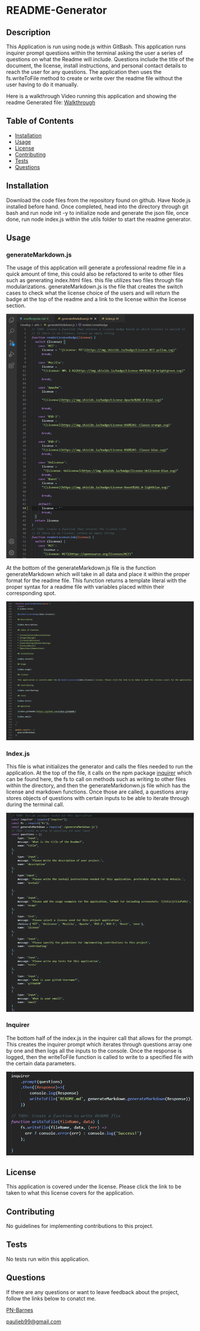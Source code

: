   # README-Generator

  ## Description 
  
  This Application is run using node.js within GitBash. This application runs inquirer prompt questions within the terminal asking the user a series of questions on what the Readme will include. Questions include the title of the document, the license, install instructions, and personal contact details to reach the user for any questions. The application then uses the fs.writeToFile method to create or write over the readme file without the user having to do it manually. 

  Here is a walkthrough Video running this application and showing the readme Generated file: [Walkthrough](https://youtu.be/EOkHzdRW_j4)

  ## Table of Contents
  
  * [Installation](#installation)
  * [Usage](#usage)
  * [License](#license)
  * [Contributing](#contributing)
  * [Tests](#tests)
  * [Questions](#questions)
  
  ## Installation 
  
  Download the code files from the repository found on github. Have Node.js installed before hand. Once completed, head into the directory through git bash and run node init -y to initialize node and generate the json file, once done, run node index.js within the utils folder to start the readme generator.

  ## Usage

  ### generateMarkdown.js

  The usage of this application will generate a professional readme file in a quick amount of time, this could also be refactored to write to other files such as generating index.html files. this file utilizes two files through file modularizations. generateMarkdown.js is the file that creates the switch cases to check what the license choice of the users and will return the badge at the top of the readme and a link to the license within the license section. 
  
  
  ![generateMarkdown.js](./Develop/assets/images/generateMarkdown.png)

  At the bottom of the generateMarkdown.js file is the function generateMarkdown which will take in all data and place it within the proper format for the readme file. This function returns a template literal with the proper syntax for a readme file with variables placed within their corresponding spot. 

  ![generateMarkdown()](./Develop/assets/images/generateMarkdownFunction.png)

  ### Index.js

  This file is what initializes the generator and calls the files needed to run the application. At the top of the file, it calls on the npm package [inquirer](https://www.npmjs.com/package/inquirer) which can be found here, the fs to call on methods such as writing to other files within the directory, and then the generateMarkdonwn.js file which has the license and markdown functions. Once those are called, a questions array stores objects of questions with certain inputs to be able to iterate through during the terminal call. 

  ![index.js](./Develop/assets/images/index.js.png)

  ### Inquirer 

  The bottom half of the index.js in the inquirer call that allows for the prompt. This creates the inquirer prompt which iterates through questions array one by one and then logs all the inputs to the console. Once the response is logged, then the writeToFile function is called to write to a specified file with the certain data parameters.

  ![inquirer](./Develop/assets/images/inquirer.png)

  ## License 
  
  This application is covered under the  license. Please click the link to be taken to what this license covers for the application.

  ## Contributing

  No guidelines for implementing contributions to this project.
  
  ## Tests

  No tests run witin this application.
  
  ## Questions
  
  If there are any questions or want to leave feedback about the project, follow the links below to conatct me. 

  [PN-Barnes](https://github.com/PN-Barnes)
  
  paulieb99@gmail.com
  
